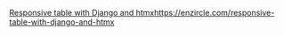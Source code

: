 [Responsive table with Django and htmx](https://enzircle.com/responsive-table-with-django-and-htmx)https://enzircle.com/responsive-table-with-django-and-htmx
